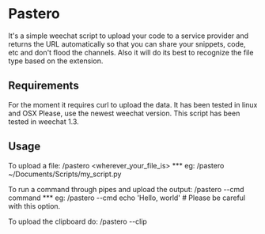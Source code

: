 # Pastero
It's a simple weechat script to upload your code to a service provider and
returns the URL automatically so that you can share your snippets, code, etc and
don't flood the channels.
Also it will do its best to recognize the file type based on the extension.

## Requirements
For the moment it requires curl to upload the data.
It has been tested in linux and OSX
Please, use the newest weechat version. This script has been tested in weechat
1.3.

## Usage
To upload a file:
/pastero <wherever_your_file_is>
*** eg: /pastero ~/Documents/Scripts/my_script.py

To run a command through pipes and upload the output:
/pastero --cmd command
*** eg: /pastero --cmd echo 'Hello, world' # Please be careful with this option.

To upload the clipboard do:
/pastero --clip
